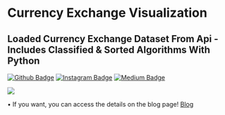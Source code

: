 # Currency Exchange Visualization
## Loaded Currency Exchange Dataset From Api - Includes Classified & Sorted Algorithms With Python

[![Github Badge](https://img.shields.io/badge/-Github-000?style=quare&labelColor=000&logo=Github&logoColor=white&link=link)](https://github.com/alicanakca) 
[![Instagram Badge](https://img.shields.io/badge/-Instagram-C13584?style=flat-quare&labelColor=C13584&logo=instagram&logoColor=white&link=link)](https://instagram.com/alicanakca_) 
[![Medium Badge](https://img.shields.io/badge/-Medium-757575?style=flat-quare&labelColor=757575&logo=Medium&logoColor=white&link=link)](https://alicanakca.medium.com) 

<img src="https://cdn.hashnode.com/res/hashnode/image/upload/v1610460162708/85hFF8EPu.png" width="auto">

• If you want, you can access the details on the blog page!
[Blog](https://alicanakca.com/currency-exchange-dataset-classification-and-sorting-and-data-visualization)
